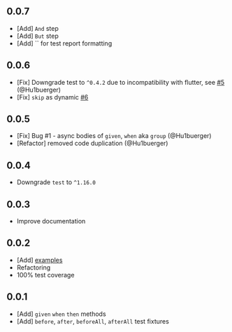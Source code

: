 ## 0.0.7

* [Add] `And` step
* [Add] `But` step
* [Add] `` for test report formatting

## 0.0.6

* [Fix] Downgrade test to `^0.4.2` due to incompatibility with flutter, see [#5](https://github.com/AndrewPiterov/given_when_then_unit_test/issues/5) (@Hu1buerger)
* [Fix] `skip` as dynamic [#6](https://github.com/AndrewPiterov/given_when_then_unit_test/issues/6)

## 0.0.5

* [Fix] Bug #1 - async bodies of `given`, `when` aka `group` (@Hu1buerger)
* [Refactor] removed code duplication (@Hu1buerger)

## 0.0.4

* Downgrade `test` to `^1.16.0`

## 0.0.3

* Improve documentation

## 0.0.2

* [Add] [examples](./example/lib/example.dart)
* Refactoring
* 100% test coverage

## 0.0.1

* [Add] `given` `when` `then` methods
* [Add] `before`, `after`, `beforeAll`, `afterAll` test fixtures
